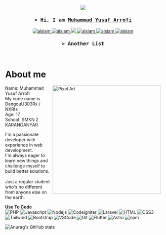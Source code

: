 <p align="center">
  <img src="https://s12.gifyu.com/images/SZa9p.png">
  </img>
</p>

<!-- Intro  -->
<h3 align="center">
    <samp>&gt; Hi, I am
        <b><a target="_blank" href="#">Muhammad Yusuf Arrofi</a></b>
    </samp>
</h3>

<p align="center">
    <a href="https://blog.ayohosting.repl.co/" target="blank">
        <img src="https://img.shields.io/badge/Website-DC143C?style=for-the-badge&logo=medium&logoColor=white" alt="alsiam" />
    </a>
    <a href="https://linkedin.com/in/al-siam](https://www.linkedin.com/in/muhammad-yusuf-arrofi-a26140299/)" target="_blank">
        <img src="https://img.shields.io/badge/LinkedIn-0077B5?style=for-the-badge&logo=linkedin&logoColor=white" alt="alsiam"/>
    </a>
    <a href="https://twitter.com/MYArrofi" target="_blank">
        <img src="https://img.shields.io/badge/X-000000?style=for-the-badge&logo=x&logoColor=white"/>
    </a>
    <a href="https://www.instagram.com/my_arrofi/" target="_blank">
        <img src="https://img.shields.io/badge/Instagram-fe4164?style=for-the-badge&logo=instagram&logoColor=white" alt="alsiam" />
    </a>
        <a href="https://open.spotify.com/user/316j463posxxpcx5sfcacxrfz7em" target="_blank">
        <img src="https://img.shields.io/badge/Spotify-1ED760?&style=for-the-badge&logo=spotify&logoColor=white" alt="alsiam" />
    </a>
    <a href="https://github.com/NXRts" target="_blank">
        <img src="https://img.shields.io/badge/GitHub-100000?style=for-the-badge&logo=github&logoColor=white" alt="alsiam" />
    </a>
</p>
<h3 align="center">
    <samp>&gt; Another List</samp>
</h3>

<br />

<!-- About Section -->
 # About me
 
<p>
<img align="right" width="350" src="https://s5.gifyu.com/images/Si9GH.png" alt="Pixel Art" />
  
Name: Muhammad Yusuf Arrofi<br/>
My code name is DangouU303Rx / NXRts<br/>
Age: 17<br/>
School: SMKN 2 KARANGANYAR<br/>

I'm a passionate developer with experience in web development.<br/>
I'm always eager to learn new things and challenge myself to build better solutions.<br/><br/>
Just a regular student who's no different from anyone else on the earth.<br/>

</p>

<b>Use To Code</b>
<br/>
![PHP](https://img.shields.io/badge/PHP-777BB4?style=for-the-badge&logo=php&logoColor=white)
![Javascript](https://img.shields.io/badge/Javascript-F0DB4F?style=for-the-badge&labelColor=black&logo=javascript&logoColor=F0DB4F)
![Nodejs](https://img.shields.io/badge/Nodejs-3C873A?style=for-the-badge&labelColor=black&logo=node.js&logoColor=3C873A)
![Codeigniter](https://img.shields.io/badge/Codeigniter-EF4223?style=for-the-badge&logo=codeigniter&logoColor=white)
![Laravel](https://img.shields.io/badge/Laravel-FF2D20?style=for-the-badge&logo=laravel&logoColor=white)
![HTML](https://img.shields.io/badge/HTML5-E34F26?style=for-the-badge&logo=html5&logoColor=white)
![CSS3](https://img.shields.io/badge/CSS3-1572B6?style=for-the-badge&logo=css3&logoColor=white)
![Tailwind](https://img.shields.io/badge/Tailwind_CSS-092749?style=for-the-badge&logo=tailwindcss&logoColor=06B6D4&labelColor=000000)
![Bootstrap](https://img.shields.io/badge/Bootstrap-563D7C?style=for-the-badge&logo=bootstrap&logoColor=white)
![VSCode](https://img.shields.io/badge/Visual_Studio-0078d7?style=for-the-badge&logo=visual%20studio&logoColor=white)
![Git](https://img.shields.io/badge/Git-F05032?style=for-the-badge&logo=git&logoColor=white)
![Flutter](https://img.shields.io/badge/Flutter-02569B?style=for-the-badge&logo=flutter&logoColor=white)
![Astro](https://img.shields.io/badge/Astro-0C1222?style=for-the-badge&logo=astro&logoColor=FDFDFE)
![npm](https://img.shields.io/badge/npm-CB3837?style=for-the-badge&logo=npm&logoColor=white)

![Anurag's GitHub stats](https://github-readme-stats.vercel.app/api?username=NXRts&show_icons=true&theme=dracula)
